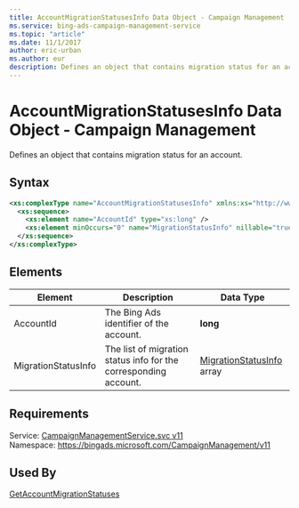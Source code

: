 ```yaml
---
title: AccountMigrationStatusesInfo Data Object - Campaign Management
ms.service: bing-ads-campaign-management-service
ms.topic: "article"
ms.date: 11/1/2017
author: eric-urban
ms.author: eur
description: Defines an object that contains migration status for an account.
---
```

# AccountMigrationStatusesInfo Data Object - Campaign Management
Defines an object that contains migration status for an account.

## Syntax
```xml
<xs:complexType name="AccountMigrationStatusesInfo" xmlns:xs="http://www.w3.org/2001/XMLSchema">
  <xs:sequence>
    <xs:element name="AccountId" type="xs:long" />
    <xs:element minOccurs="0" name="MigrationStatusInfo" nillable="true" type="tns:ArrayOfMigrationStatusInfo" />
  </xs:sequence>
</xs:complexType>
```

## <a name="elements"></a>Elements

|Element|Description|Data Type|
|-----------|---------------|-------------|
|<a name="accountid"></a>AccountId|The Bing Ads identifier of the account.|**long**|
|<a name="migrationstatusinfo"></a>MigrationStatusInfo|The list of migration status info for the corresponding account.|[MigrationStatusInfo](migrationstatusinfo.md) array|

## Requirements
Service: [CampaignManagementService.svc v11](https://campaign.api.bingads.microsoft.com/Api/Advertiser/CampaignManagement/v11/CampaignManagementService.svc)  
Namespace: https://bingads.microsoft.com/CampaignManagement/v11  

## Used By
[GetAccountMigrationStatuses](getaccountmigrationstatuses.md)  
